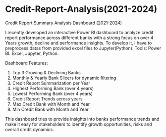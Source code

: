 # Credit-Report-Analysis(2021-2024)

Credit Report Summary Analysis Dashboard (2021-2024)

I recently developed an interactive Power BI dashboard to analyze credit report performance across different banks with a strong focus on over 4 Years growth, decline and performance insights. To develop it, I have to preprocess datas from provided excel files to Jupyter(Python).
Tools: Power BI. Excel, Jupyter, Python.

Dashboard Features:

1. Top 3 Growing & Declining Banks.
2. Monthly & Yearly Bank Slicers for dynamic filtering
3. Credit Report Summarization per Year
4. Highest Performing Bank (over 4 years)
5. Lowest Performing Bank (over 4 years)
6. Credit Report Trends across years
7. Max Credit Bank with Month and Year
8. Min Credit Bank with Month and Year

This dashboard tries to provide insights into banks performance trends and make it easy for stakeholders to identify growth opportunities, risks and overall credit dynamics.
